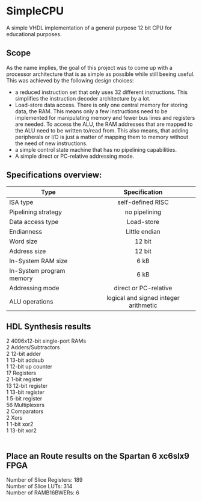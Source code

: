 # SimpleCPU
A simple VHDL implementation of a general purpose 12 bit CPU for educational purposes. 

## Scope
As the name implies, the goal of this project was to come up with a processor architecture that is as
simple as possible while still beeing useful. This was achieved by the following design choices:
- a reduced instruction set that only uses 32 different instructions. This simplifies the instruction decoder architecture by a lot.
- Load-store data access. There is only one central memory for storing data, the RAM. 
  This means only a few instructions need to be implemented for manipulating memory and fewer bus lines and registers are needed.
  To access the ALU, the RAM addresses that are mapped to the ALU need to be written to/read from.
  This also means, that adding peripherals or I/O is just a matter of mapping them to memory without the need of new instructions.
- a simple control state machine that has no pipelining capabilities.
- A simple direct or PC-relative addressing mode.

## Specifications overview:
| Type        | Specification           | 
| ------------- |:-------------:| 
| ISA type      | self-defined RISC | 
| Pipelining strategy     | no pipelining      | 
| Data access type      | Load-store      |
| Endianness      | Little endian      | 
| Word size | 12 bit      |
|Address size | 12 bit      |
| In-System RAM size | 6 kB       |
| In-System program memory | 6 kB      |
| Addressing mode | direct or PC-relative      |
| ALU operations | logical and signed integer arithmetic      |

## HDL Synthesis results
2  4096x12-bit single-port RAMs<br/>
2  Adders/Subtractors<br/>
   2  12-bit adder    <br/>
   1  13-bit addsub<br/>
1  12-bit up counter<br/>
17 Registers<br/>
   2  1-bit register<br/>
   13 12-bit register<br/>
   1  13-bit register<br/>
   1  5-bit register<br/>
56 Multiplexers <br/>
2  Comparators <br/>
2  Xors    <br/>
   1 1-bit xor2<br/>
   1 13-bit xor2<br/>
<br/>
## Place an Route results on the Spartan 6 xc6slx9 FPGA
Number of Slice Registers: 189<br/>
Number of Slice LUTs:      314<br/>
Number of RAMB16BWERs:     6<br/>
<br/>
